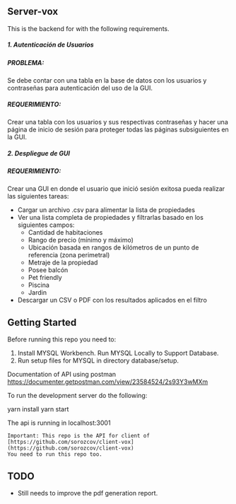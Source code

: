 
## Server-vox
This is the backend for with the following requirements.
##### 1. Autenticación de Usuarios

##### PROBLEMA:

Se debe contar con una tabla en la base de datos con los usuarios y contraseñas para autenticación del uso de la GUI.

##### REQUERIMIENTO:

Crear una tabla con los usuarios y sus respectivas contraseñas y hacer una página de inicio de sesión para proteger todas las páginas subsiguientes en la GUI.

##### 2. Despliegue de GUI

##### REQUERIMIENTO:

Crear una GUI en donde el usuario que inició sesión exitosa pueda realizar las siguientes tareas:

-   Cargar un archivo .csv para alimentar la lista de propiedades
-   Ver una lista completa de propiedades y filtrarlas basado en los siguientes campos:
    -   Cantidad de habitaciones
    -   Rango de precio (mínimo y máximo)
    -   Ubicación basada en rangos de kilómetros de un punto de referencia (zona perimetral)
    -   Metraje de la propiedad
    -   Posee balcón
    -   Pet friendly
    -   Piscina
    -   Jardin
-   Descargar un CSV o PDF con los resultados aplicados en el filtro
  

## Getting Started

Before running this repo you need to:
1. Install MYSQL Workbench. Run MYSQL Locally to Support Database.
2. Run setup files for MYSQL in directory database/setup.

Documentation of API using postman https://documenter.getpostman.com/view/23584524/2s93Y3wMXm

To run the development server do the following:

yarn install
yarn start

The api is running in localhost:3001
```
Important: This repo is the API for client of [https://github.com/sorozcov/client-vox](https://github.com/sorozcov/client-vox) 
You need to run this repo too.
```

  
## TODO

 - Still needs to improve the pdf generation report.
